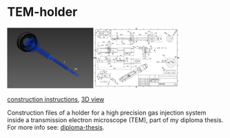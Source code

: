 # TEM-holder

<img src="PNGs/BaugruppeHalter02_01.png" width="200"><img src="PDFs/Halter.idw.svg" width="200">

[construction instructions](PDFs/Halter.idw.pdf), [3D view](STLs/Halter_expl.stl)

Construction files of a holder for a high precision gas injection system inside a transmission electron microscope (TEM), part of my diploma thesis. For more info see: [diploma-thesis](https://github.com/romangrothausmann/diploma-thesis/).

